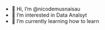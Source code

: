 - 👋 Hi, I’m @nicodemusnaisau
- 👀 I’m interested in Data Analsyt
- 🌱 I’m currently learning how to learn
<!---
nicodemusnaisau/nicodemusnaisau is a ✨ special ✨ repository because its `README.md` (this file) appears on your GitHub profile.
You can click the Preview link to take a look at your changes.
--->
